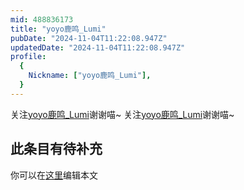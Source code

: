 ```yaml
---
mid: 488836173
title: "yoyo鹿鸣_Lumi"
pubDate: "2024-11-04T11:22:08.947Z"
updatedDate: "2024-11-04T11:22:08.947Z"
profile:
  {
    Nickname: ["yoyo鹿鸣_Lumi"],
  }
---
```


关注[yoyo鹿鸣_Lumi](https://space.bilibili.com/488836173)谢谢喵~ 关注[yoyo鹿鸣_Lumi](https://space.bilibili.com/488836173)谢谢喵~

## 此条目有待补充
你可以在[这里](https://github.com/Yuhanawa/VTuber.ICU/edit/master/src/content/v/yoyo鹿鸣_Lumi/index.md)编辑本文
